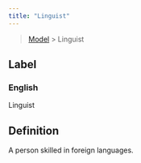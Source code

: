 ```yaml
---
title: "Linguist"
---
```


> [Model](./../) > Linguist

## Label

### English
Linguist


## Definition
A person skilled in foreign languages. 


    
